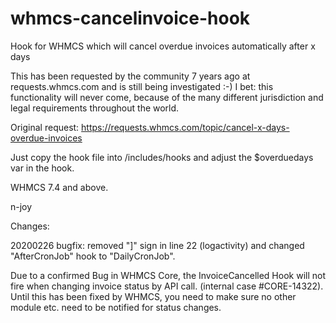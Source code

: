 # whmcs-cancelinvoice-hook
Hook for WHMCS which will cancel overdue invoices automatically after x days

This has been requested by the community 7 years ago at requests.whmcs.com and is still being investigated :-)
I bet: this functionality will never come, because of the many different jurisdiction and legal requirements throughout the world.

Original request: https://requests.whmcs.com/topic/cancel-x-days-overdue-invoices

Just copy the hook file into /includes/hooks and adjust the $overduedays var in the hook. 

WHMCS 7.4 and above.

n-joy

Changes:

20200226 bugfix: removed "]" sign in line 22 (logactivity) and changed "AfterCronJob" hook to "DailyCronJob". 

Due to a confirmed Bug in WHMCS Core, the InvoiceCancelled Hook will not fire when changing invoice status by API call.
(internal case #CORE-14322). Until this has been fixed by WHMCS, you need to make sure no other module etc. need to be notified for status changes.
